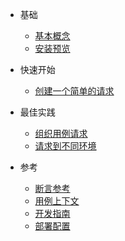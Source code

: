 * 基础
  * [基本概念](zh-cn/concepts.md)
  * [安装预览](zh-cn/install.md)

* 快速开始
  * [创建一个简单的请求](zh-cn/quickstart/write-a-simple-rest-case.md)

* 最佳实践
  * [组织用例请求](zh-cn/bp/manage-case.md)
  * [请求到不同环境](zh-cn/bp/manage-env.md)

* 参考
  * [断言参考](zh-cn/assertion.md)
  * [用例上下文](zh-cn/context.md)
  * [开发指南](zh-cn/development-guide.md)
  * [部署配置](zh-cn/configuration.md)
